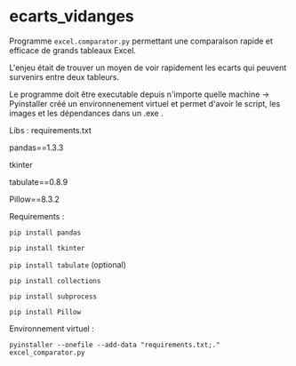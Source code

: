 # ecarts_vidanges

Programme ```excel.comparator.py``` permettant une comparaison rapide et efficace de grands tableaux Excel.

L'enjeu était de trouver un moyen de voir rapidement les ecarts qui peuvent survenirs entre deux tableurs.

Le programme doit être executable depuis n'importe quelle machine -> Pyinstaller créé un environnenement virtuel et permet d'avoir le script, les images et les dépendances dans un .exe .


Libs :  requirements.txt

pandas==1.3.3

tkinter

tabulate==0.8.9

Pillow==8.3.2


Requirements : 

``` pip install pandas ```

``` pip install tkinter ```

``` pip install tabulate ``` (optional)

``` pip install collections ```

``` pip install subprocess ```

``` pip install Pillow ```


Environnement virtuel :

```pyinstaller --onefile --add-data "requirements.txt;." excel_comparator.py``` 
